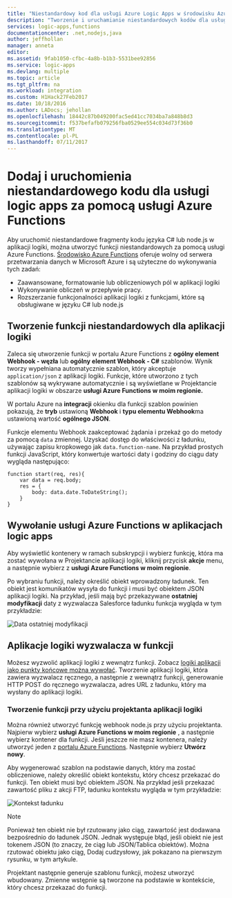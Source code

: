 ```yaml
---
title: "Niestandardowy kod dla usługi Azure Logic Apps w środowisku Azure Functions | Dokumentacja firmy Microsoft"
description: "Tworzenie i uruchamianie niestandardowych kodów dla usługi Azure Logic Apps w środowisku Azure Functions"
services: logic-apps,functions
documentationcenter: .net,nodejs,java
author: jeffhollan
manager: anneta
editor: 
ms.assetid: 9fab1050-cfbc-4a8b-b1b3-5531bee92856
ms.service: logic-apps
ms.devlang: multiple
ms.topic: article
ms.tgt_pltfrm: na
ms.workload: integration
ms.custom: H1Hack27Feb2017
ms.date: 10/18/2016
ms.author: LADocs; jehollan
ms.openlocfilehash: 18442c87b049200fac5ed41cc7034ba7a848b8d3
ms.sourcegitcommit: f537befafb079256fba0529ee554c034d73f36b0
ms.translationtype: MT
ms.contentlocale: pl-PL
ms.lasthandoff: 07/11/2017
---
```

# <a name="add-and-run-custom-code-for-logic-apps-through-azure-functions"></a>Dodaj i uruchomienia niestandardowego kodu dla usługi logic apps za pomocą usługi Azure Functions

Aby uruchomić niestandardowe fragmenty kodu języka C# lub node.js w aplikacji logiki, można utworzyć funkcji niestandardowych za pomocą usługi Azure Functions. 
[Środowisko Azure Functions](../azure-functions/functions-overview.md) oferuje wolny od serwera przetwarzania danych w Microsoft Azure i są użyteczne do wykonywania tych zadań:

* Zaawansowane, formatowanie lub obliczeniowych pól w aplikacji logiki
* Wykonywanie obliczeń w przepływie pracy.
* Rozszerzanie funkcjonalności aplikacji logiki z funkcjami, które są obsługiwane w języku C# lub node.js

## <a name="create-custom-functions-for-your-logic-apps"></a>Tworzenie funkcji niestandardowych dla aplikacji logiki

Zaleca się utworzenie funkcji w portalu Azure Functions z **ogólny element Webhook - węzła** lub **ogólny element Webhook - C#** szablonów. Wynik tworzy wypełniana automatycznie szablon, który akceptuje `application/json` z aplikacji logiki. Funkcje, które utworzono z tych szablonów są wykrywane automatycznie i są wyświetlane w Projektancie aplikacji logiki w obszarze **usługi Azure Functions w moim regionie.**

W portalu Azure na **integracji** okienku dla funkcji szablon powinien pokazują, że **tryb** ustawioną **Webhook** i **typu elementu Webhook**ma ustawioną wartość **ogólnego JSON**. 

Funkcje elementu Webhook zaakceptować żądania i przekaż go do metody za pomocą `data` zmiennej. Uzyskać dostęp do właściwości z ładunku, używając zapisu kropkowego jak `data.function-name`. Na przykład prostych funkcji JavaScript, który konwertuje wartości daty i godziny do ciągu daty wygląda następująco:

```
function start(req, res){
    var data = req.body;
    res = {
        body: data.date.ToDateString();
    }
}
```

## <a name="call-azure-functions-from-logic-apps"></a>Wywołanie usługi Azure Functions w aplikacjach logic apps

Aby wyświetlić kontenery w ramach subskrypcji i wybierz funkcję, która ma zostać wywołana w Projektancie aplikacji logiki, kliknij przycisk **akcje** menu, a następnie wybierz z **usługi Azure Functions w moim regionie**.

Po wybraniu funkcji, należy określić obiekt wprowadzony ładunek. Ten obiekt jest komunikatów wysyła do funkcji i musi być obiektem JSON aplikacji logiki. Na przykład, jeśli mają być przekazywane **ostatniej modyfikacji** daty z wyzwalacza Salesforce ładunku funkcja wygląda w tym przykładzie:

![Data ostatniej modyfikacji][1]

## <a name="trigger-logic-apps-from-a-function"></a>Aplikacje logiki wyzwalacza w funkcji

Możesz wyzwolić aplikacji logiki z wewnątrz funkcji. Zobacz [logiki aplikacji jako punkty końcowe można wywołać](logic-apps-http-endpoint.md). Tworzenie aplikacji logiki, która zawiera wyzwalacz ręcznego, a następnie z wewnątrz funkcji, generowanie HTTP POST do ręcznego wyzwalacza, adres URL z ładunku, który ma wysłany do aplikacji logiki.

### <a name="create-a-function-from-logic-app-designer"></a>Tworzenie funkcji przy użyciu projektanta aplikacji logiki

Można również utworzyć funkcję webhook node.js przy użyciu projektanta. Najpierw wybierz **usługi Azure Functions w moim regionie** , a następnie wybierz kontener dla funkcji. Jeśli jeszcze nie masz kontenera, należy utworzyć jeden z [portalu Azure Functions](https://functions.azure.com/signin). Następnie wybierz **Utwórz nowy**.  

Aby wygenerować szablon na podstawie danych, który ma zostać obliczeniowe, należy określić obiekt kontekstu, który chcesz przekazać do funkcji. Ten obiekt musi być obiektem JSON. Na przykład jeśli przekazać zawartość pliku z akcji FTP, ładunku kontekstu wygląda w tym przykładzie:

![Kontekst ładunku][2]

> [!NOTE]
> Ponieważ ten obiekt nie był rzutowany jako ciąg, zawartość jest dodawana bezpośrednio do ładunek JSON. Jednak występuje błąd, jeśli obiekt nie jest tokenem JSON (to znaczy, że ciąg lub JSON/Tablica obiektów). Można rzutować obiektu jako ciąg, Dodaj cudzysłowy, jak pokazano na pierwszym rysunku, w tym artykule.
> 

Projektant następnie generuje szablonu funkcji, możesz utworzyć wbudowany. Zmienne wstępnie są tworzone na podstawie w kontekście, który chcesz przekazać do funkcji.

<!--Image references-->
[1]: ./media/logic-apps-azure-functions/callfunction.png
[2]: ./media/logic-apps-azure-functions/createfunction.png
